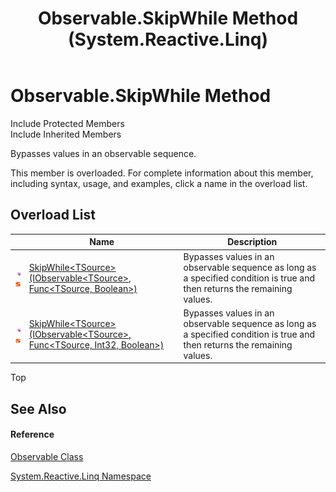 ﻿---
title: Observable.SkipWhile Method  (System.Reactive.Linq)
TOCTitle: SkipWhile Method
ms:assetid: Overload:System.Reactive.Linq.Observable.SkipWhile
ms:mtpsurl: https://msdn.microsoft.com/en-us/library/system.reactive.linq.observable.skipwhile(v=VS.103)
ms:contentKeyID: 36069973
ms.date: 06/28/2011
mtps_version: v=VS.103
f1_keywords:
- System.Reactive.Linq.Observable.SkipWhile
- System.Reactive.Linq.Observable.SkipWhile``1
dev_langs:
- CSharp
- JScript
- VB
- FSharp
---

# Observable.SkipWhile Method

Include Protected Members  
Include Inherited Members  

Bypasses values in an observable sequence.

This member is overloaded. For complete information about this member, including syntax, usage, and examples, click a name in the overload list.

## Overload List

<table>
<thead>
<tr class="header">
<th> </th>
<th>Name</th>
<th>Description</th>
</tr>
</thead>
<tbody>
<tr class="odd">
<td><img src="images\Hh303103.pubmethod(en-us,VS.103).gif" title="Public method" alt="Public method" /><img src="images\Hh244319.static(en-us,VS.103).gif" title="Static member" alt="Static member" /></td>
<td><a href="https://msdn.microsoft.com/en-us/library/m:system.reactive.linq.observable.skipwhile%60%601(system.iobservable%7b%60%600%7d%2csystem.func%7b%60%600%2csystem.boolean%7d)(v=VS.103)">SkipWhile&lt;TSource&gt;(IObservable&lt;TSource&gt;, Func&lt;TSource, Boolean&gt;)</a></td>
<td>Bypasses values in an observable sequence as long as a specified condition is true and then returns the remaining values.</td>
</tr>
<tr class="even">
<td><img src="images\Hh303103.pubmethod(en-us,VS.103).gif" title="Public method" alt="Public method" /><img src="images\Hh244319.static(en-us,VS.103).gif" title="Static member" alt="Static member" /></td>
<td><a href="https://msdn.microsoft.com/en-us/library/m:system.reactive.linq.observable.skipwhile%60%601(system.iobservable%7b%60%600%7d%2csystem.func%7b%60%600%2csystem.int32%2csystem.boolean%7d)(v=VS.103)">SkipWhile&lt;TSource&gt;(IObservable&lt;TSource&gt;, Func&lt;TSource, Int32, Boolean&gt;)</a></td>
<td>Bypasses values in an observable sequence as long as a specified condition is true and then returns the remaining values.</td>
</tr>
</tbody>
</table>

Top

## See Also

#### Reference

[Observable Class](hh244252\(v=vs.103\).md)

[System.Reactive.Linq Namespace](hh211929\(v=vs.103\).md)

